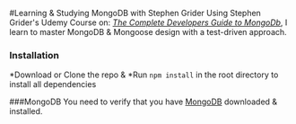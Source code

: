 #Learning & Studying MongoDB with Stephen Grider
Using Stephen Grider's Udemy Course on: [*The Complete Developers Guide to MongoDb*](https://www.udemy.com/the-complete-developers-guide-to-mongodb/learn/v4/content), I learn to master MongoDB & Mongoose design with a test-driven approach.

### Installation
*Download or Clone the repo &
*Run `npm install` in the root directory to install all dependencies

###MongoDB
You need to verify that you have [MongoDB](https://www.mongodb.com/download-center?jmp=nav#community) downloaded & installed. 
